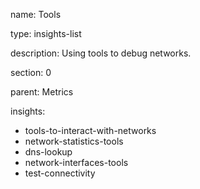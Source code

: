 name: Tools

type: insights-list

description: Using tools to debug networks.

section: 0

parent: Metrics

insights:
  - tools-to-interact-with-networks
  - network-statistics-tools
  - dns-lookup  
  - network-interfaces-tools
  - test-connectivity
